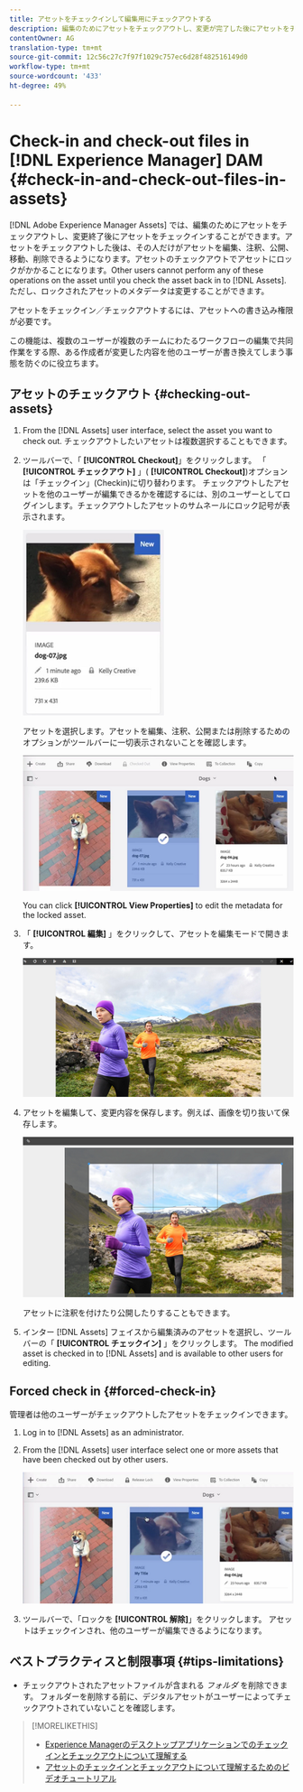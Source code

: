 ```yaml
---
title: アセットをチェックインして編集用にチェックアウトする
description: 編集のためにアセットをチェックアウトし、変更が完了した後にアセットをチェックインする方法について説明します。
contentOwner: AG
translation-type: tm+mt
source-git-commit: 12c56c27c7f97f1029c757ec6d28f482516149d0
workflow-type: tm+mt
source-wordcount: '433'
ht-degree: 49%

---
```



# Check-in and check-out files in [!DNL Experience Manager] DAM {#check-in-and-check-out-files-in-assets}

[!DNL Adobe Experience Manager Assets] では、編集のためにアセットをチェックアウトし、変更終了後にアセットをチェックインすることができます。アセットをチェックアウトした後は、その人だけがアセットを編集、注釈、公開、移動、削除できるようになります。アセットのチェックアウトでアセットにロックがかかることになります。Other users cannot perform any of these operations on the asset until you check the asset back in to [!DNL Assets]. ただし、ロックされたアセットのメタデータは変更することができます。

アセットをチェックイン／チェックアウトするには、アセットへの書き込み権限が必要です。

この機能は、複数のユーザーが複数のチームにわたるワークフローの編集で共同作業をする際、ある作成者が変更した内容を他のユーザーが書き換えてしまう事態を防ぐのに役立ちます。

## アセットのチェックアウト {#checking-out-assets}

1. From the [!DNL Assets] user interface, select the asset you want to check out. チェックアウトしたいアセットは複数選択することもできます。
1. ツールバーで、「 **[!UICONTROL Checkout]**」をクリックします。
「 **[!UICONTROL チェックアウト]** 」( **[!UICONTROL Checkout]**)オプションは「チェックイン」(Checkin)に切り替わります。
チェックアウトしたアセットを他のユーザーが編集できるかを確認するには、別のユーザーとしてログインします。チェックアウトしたアセットのサムネールにロック記号が表示されます。

   ![chlimage_1-471](assets/chlimage_1-471.png)

   アセットを選択します。アセットを編集、注釈、公開または削除するためのオプションがツールバーに一切表示されないことを確認します。

   ![chlimage_1-472](assets/chlimage_1-472.png)

   You can click **[!UICONTROL View Properties]** to edit the metadata for the locked asset.

1. 「 **[!UICONTROL 編集]** 」をクリックして、アセットを編集モードで開きます。

   ![chlimage_1-473](assets/chlimage_1-473.png)

1. アセットを編集して、変更内容を保存します。例えば、画像を切り抜いて保存します。

   ![chlimage_1-474](assets/chlimage_1-474.png)

   アセットに注釈を付けたり公開したりすることもできます。

1. インター [!DNL Assets] フェイスから編集済みのアセットを選択し、ツールバーの「 **[!UICONTROL チェックイン]** 」をクリックします。 The modified asset is checked in to [!DNL Assets] and is available to other users for editing.

## Forced check in {#forced-check-in}

管理者は他のユーザーがチェックアウトしたアセットをチェックインできます。

1. Log in to [!DNL Assets] as an administrator.
1. From the [!DNL Assets] user interface select one or more assets that have been checked out by other users.

   ![chlimage_1-476](assets/chlimage_1-476.png)

1. ツールバーで、「ロックを **[!UICONTROL 解除]**」をクリックします。 アセットはチェックインされ、他のユーザーが編集できるようになります。

## ベストプラクティスと制限事項 {#tips-limitations}

* チェックアウトされたアセットファイルが含まれる *フォルダ* を削除できます。 フォルダーを削除する前に、デジタルアセットがユーザーによってチェックアウトされていないことを確認します。

>[!MORELIKETHIS]
>
>* [Experience Managerのデスクトップアプリケーションでのチェックインとチェックアウトについて理解する](https://experienceleague.adobe.com/docs/experience-manager-desktop-app/using/using.html?lang=en#how-app-works2)
>* [アセットのチェックインとチェックアウトについて理解するためのビデオチュートリアル](https://experienceleague.adobe.com/docs/experience-manager-learn/assets/collaboration/check-in-and-check-out.html)

